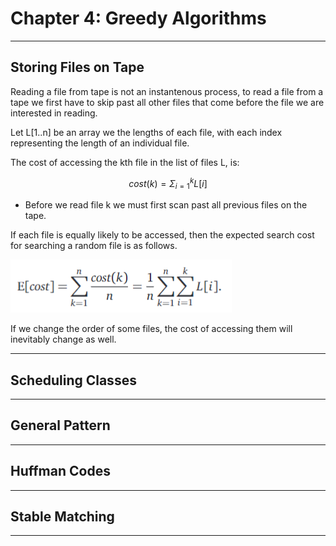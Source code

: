 # Chapter 4: Greedy Algorithms

---

## Storing Files on Tape

Reading a file from tape is not an instantenous process, to read a file from a tape we first have to skip past all other files that come before the file we are interested in reading.

Let L[1..n] be an array we the lengths of each file, with each index representing the length of an individual file.

The cost of accessing the kth file in the list of files L, is:

$$cost(k) = \Sigma_{i=1}^k L[i]$$

- Before we read file k we must first scan past all previous files on the tape.

If each file is equally likely to be accessed, then the expected search cost for searching a random file is as follows.

![Expected Cost for Searching a Random File](./../images/GreedyTape_Expected_Cost_1.PNG)

If we change the order of some files, the cost of accessing them will inevitably change as well. 





---

## Scheduling Classes



---

## General Pattern



---

## Huffman Codes



---

## Stable Matching



---
